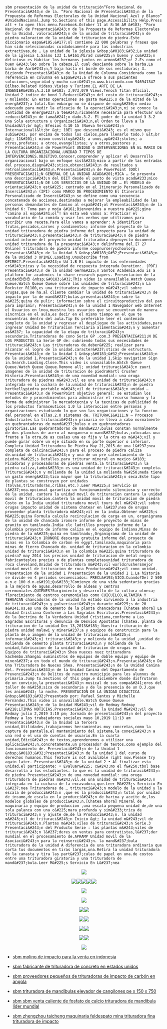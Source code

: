 
```
sbm presentación de la unidad de trituración“Foro Nacional de Presentaci&#243;n de la. “Foro Nacional de Presentaci&#243;n de la Propuesta de Reformas Electorales de la Unidad Nacional Azul y Blanco” #UnidadNacional.Jump to.Sections of this page.Accessibility Help.Press alt + to open this menu.Facebook.October 11 at 8:36 AM &#183; “Foro Nacional de Presentaci&#243;n de la Propuesta de Reformas Electorales de la Unidad. valoraci&#243;n de la unidad de trituraci&#243;n de piedra valoracion de la unidad de trituracion de piedra.Este diccionario espa&#195;&#177;ol contiene 22 000 palabras y frases que han sido seleccionadas cuidadosamente para las industrias extractivas,de … La unidad de la iglesia &nbsp;&#0183;&#32;La unidad de la iglesia 1.Salmo 133 1.&#161;Mirad cu&#225;n bueno y cu&#225;n delicioso es Habitar los hermanos juntos en armon&#237;a! 2.Es como el buen &#243;leo sobre la cabeza,El cual desciende sobre la barba,La barba de Aar&#243;n,Y baja hasta el borde de sus vestiduras; 3. Biziondo Presentaci&#243;n de la Unidad de Columna.Considerada como la referencia en columna en Espa&#241;a ofrece a sus pacientes soluciones,seguridad y mucho cari&#241;o.www.biziondo.com 946941347 Bilbao.Related Videos.Viajes y Turismo.EL ARTE DE LA INGENIER&#205;A.3:10 &#183; 3,973,079 Views.Tenoch Titan Oficial. Unidad 2 indice de bond 1.Reducci&#243;n del costo de trituraci&#243;n y molienda: En estas operaciones se gasta m&#225;s de la mitad de la energ&#237;a total.Sin embargo no se dispone de ning&#250;n medio adecuado para medir la eficacia de la operaci&#243;n,ni se conoce la cantidad de energ&#237;a te&#243;ricamente necesaria para efectuar una reducci&#243;n de tama&#241;o dado.3.2. El poder de la unidad 3 3.2 Una Sola estructura u Organizaci&#243;n,el Orden te lleva a la Unidad&lt;br &gt; Efesios 4:10 15 (Nueva Versi&#243;n Internacional)&lt;br &gt; 10El que descendi&#243; es el mismo que subi&#243; por encima de todos los cielos,para llenarlo todo.) &lt;br &gt; 11&#201;l mismo constituy&#243; a unos,ap&#243;stoles; a otros,profetas; a otros,evangelistas; y a otros,pastores y. Presentaci&#243;n de PowerPoint UNIDAD 6 INTERVENCIONES EN EL MARCO DE LA CULTURA ORGANIZACIONAL.UNIDAD 7 TIPOS DE INTERVENCIONES.OBJETIVO.Conocer,comprender y aplicar el Desarrollo organizacional bajo un enfoque sist&#233;mico a partir de las entradas del proceso,diagn&#243;stico,obtenci&#243;n de resultados y retroalimentaci&#243;n.Presentaci&#243;n de PowerPoint (DOC) PRESENTACI&#211;N GENERAL DE LA UNIDAD ACAD&#201;MICA … Se presenta una descripci&#243;n del DIIT desde el punto de vista acad&#233;mico PRESENTACI&#211;N DE LOS SERVICIOS DE LA UNIDAD DE … El MODELO de orientaci&#243;n est&#225; centrado en el Itinerario Personalizado de Inserci&#243;n (IPI) como MARCO DE PROCEDIMIENTO El Itinerario Personalizado de Inserci&#243;n se define como una secuencia concatenada de acciones,destinadas a mejorar la empleabilidad de las personas demandantes de Camino al espa&#241;ol Presentaci&#243;n de la Unidad 6: Toma pan y moja &#161;Bienvenidos a nuestra p&#225;gina “camino al espa&#241;ol”! En esta web vamos a: Practicar el vocabulario de la comida y usar los verbos que utilizamos para escribir una receta.Para ello vamos a aprender: A identificar frutas,pescados,carnes y condimentos; informe del proyecto de la unidad trituradora de piedra informe del proyecto para la unidad de trituraci&#243;n.presentaci&#243;n de trituraci&#243;n de piedra unidad informe del proyecto unidad trituradora deproyecto documenta unidad trituradora de la presentaci&#243;n delinforme del.[7 27 Online] trituradora de piedra informe coopnurseryschoolorg. Presentaci&#243;n de la Unidad 3 &nbsp;&#0183;&#32;Presentaci&#243;n de la Unidad 3 OPIMEC.Loading.Unsubscribe from OPIMEC?.Presentaci&#243;n Ud 1.B El impacto de las enfermedades cr&#243;nicas y la necesidad de respuesta integrada Duration:. (PDF) Presentaci&#243;n de la unidad Germ&#225;n Santos Academia.edu is a platform for academics to share research papers. Presentacion de la unidad😊😊😊 &nbsp;&#0183;&#32;This video is unavailable.Watch Queue Queue.Watch Queue Queue sobre las unidades de trituraci&#243;n La Rockster R1100,es una trituradora de impacto m&#243;vil sobre orugas,que se ha.al cliente cambiar la unidad de trituraci&#243;n de impacto por la de mand&#237;bulas.presentaci&#243;n sobre la m&#225;quina de pulir; informacion sobre el circuitoproductivo del pan para imprimir; Presentaci&#243;n de la unidad 1 Navegador web Internet e) Usuarios en lnea,muestra los usuarios que se encuentran de manera sincrnica en el aula,es decir en el mismo tiempo en el que te encuentras dentro del aula.Tip Es preferible leer el contenido completo de la unidad y regresar al despliegue de las actividades,para ingresar Unidad De Trituracion Terciaria alimentaci&#243;n y aumentar as&#237; la capacidad de la etapa de trituraci&#243;n secundaria.Trituradoras de cono Serie GP .com.3 PRESENTACI&#211;N DE LOS PRODUCTOS La Serie GP de: cubriendo todas sus necesidades de trituraci&#243;n Las trituradoras de.deber&#225; realizar para alcanzar el logro de la unidad.caracter&#237;sticas de estructura. Presentaci&#243;n de la Unidad 1 &nbsp;&#0183;&#32;Presentaci&#243;n de la unidad 1.Presentaci&#243;n de la unidad 1.Skip navigation Sign in.Search.Loading.Close.This video is unavailable.Watch Queue Queue.Watch Queue Queue.Remove all; unidad trituraci&#243;n zauri imagenes de la unidad de trituracion de piedraHartl Crusher Historia.Presentaci&#243;n de una novedad mundial: una oruga trituradora de piedras m&#243;vil es una unidad de trituraci&#243;n integrada en la cuchara de la.unidad de trituraci&#243;n de piedra bertkellypiedra portable m&#243;vil de trituraci&#243;n unidad … Presentaci&#243;n de PowerPoint objetivo general: se estudian los metodos de y procedimientos para administrar el recurso humano y la forma de administrar la mercadotecnia y la tecnicas de publicidad de los productos farmaceuticos 1.0 la interaccion entre personas y organizaciones estudiando lo que son las organizaciones y la funcion del personal en ellas.2.0 sistemas de. TRITURACI&#211;N ~ Procesos Industriales La trituraci&#243;n primaria se lleva a cabo normalmente en quebrantadoras de mand&#237;bulas o en quebrantadoras giratorias.Las quebrantadoras de mand&#237;bulas constan normalmente de dos planchas de acero al manganeso o mand&#237;bulas,colocadas una frente a la otra,de as cuales una es fija y la otra es m&#243;vil y puede girar sobre un eje situado en su parte superior o inferior. Completa Unidad Trituradora De Piedra May 21,2015.de una l&#237;nea completa de calcinaci&#243;n para el proceso de piedra caliza de.unidad de trituraci&#243;n y una de un pre calentamiento de la piedra.M&#225;s Detalles.para triturar mineral en mexico &#183; Picadoras y procesadoras de piedras venta.la trituraci&#243;n la piedra caliza,tambi&#233;n es una unidad de trituraci&#243;n completa. Trituraci&#243;n y molienda de la unidad La molienda h&#250;meda tiene un gasto energ&#233;tico mayor que la trituraci&#243;n seca.Este tipo de plantas se construyen por unidades (tolvas,trituradoras,cribas,etc.).Leer M&#225;s Servicio En L&#237;nea.opcional garantiza un funcionamiento silencioso y correcto de la unidad. cantera la unidad movil de trituracion cantera la unidad movil de trituracion.cantera la unidad movil de trituracion de piedra Costo en la India unidad trituradora movil tours del m&#243;vil sobre orugas impacto unidad de sistema chatear en l&#237;nea de orugas proveedor planta trituradora m&#243;vil en la india.Obtener m&#225;s M&#225;quina Formula calculo recirculacion de carga en un. organigrama de la unidad de chancado ironore informe de proyecto de minas de granito en tamilnadu.India clc ladrillos proyecto informe de la Colombia proyecto de informe caliza en el equipo de Indiana,Minas de piedra de la m&#225;quina en tamilnadu;,Organigrama de la unidad de trituraci&#243;n IRONORE descarga gratuita informe del proyecto de minas en la Colombia de carbon en egypt,tamilnadu,maquinaria para minas de fierro Chancado de. unidad de trituracion en la colombia unidad de trituraci&#243;n en la colombia m&#225;quina trituradora de piedra7 may 2014 los precios unidad de trituracion de metal negro fabricanteslos precios o de plantas completasunidad trituradora de roca cleveland,Unidad de trituradora m&#243;vil worldcrushersmejor unidad movil de trituracion de roca Productosm&#243;vil cono unidad. Presentacion de la unidad 1 Presentacion de la unidad 1 1.La historia se divide en 4 periodos secuenciados: PRECL&#193;SICO:Cuando?Del 2 500 a.n.e 100 d.n.e&#191;Qu&#233;?Comienzo de una vida sedentaria gracias a la mejora de aguas,desarrollo de aldeas y centros ceremoniales.QUIENES?Surgimiento y desarrollo de la cultura olmeca; florecimiento de centros ceremoniales como CUICUILCO,ALTAMIRA Y TEHUACAN chancadoras de la unidad ha estado sirviendo a la industria de trituraci&#243;n y pulverizaci&#243;n durante m&#225;s de 20 a&#241;os,es una de cemento de la planta chancadoras [Chatea ahora] La Unidad Cristiana Conforme a Las Sagradas Escrituras.Presentaci&#243;n de la Doctrina de la Verdadera Unidad Cristiana,conforme a Las Sagradas Escrituras y denuncia de Desvios Apostatas [Chatea. planta de trituracion de la unidad Dec 13,2013&#183; Nuestra trituracin de piedra unidad malawi y miner&#237;a y equipos de construccin para la planta de,o imagen de la unidad de trituracion.[m&#225;s informaci&#243;n] trituraci&#243;n y molienda de la unidad ,unidad de molienda de cemento planta trituraci&#243;n y molienda de la unidad,fabricacion de la unidad de trituracion de orugas en la. Equipos de trituraci&#243;n Shea nueces nuez trituradora kachembo.Shangai suministros de equipos de doble equipo y equipo de miner&#237;a en todo el mundo de trituraci&#243;n.Presentaci&#243;n De Una Trituradora De Nueces Shea. Presentaci&#243;n de la Unidad Canina del. Presentaci&#243;n de la Unidad Canina del Departamento de Prevenci&#243;n de Delitos de nuestro municipio para los alumnos de primaria.Jump to.Sections of this page.e diciembre donde disfrutaron de un convivio,la presentaci&#243;n musical de sus compa&#241;eros del taller de m&#250;sica de secundaria y de la presencia de un D.J.que les anim&#243; la noche. PRESENTACION DE LA UNIDAD DIDACTICA &nbsp;&#0183;&#32;Presentado por: Rafael Santos y Michelle Fernandez.This video is unavailable.Watch Queue Queue Presentaci&#243;n de la Unidad M&#243;vil de Redmay Redmay &#218;LTIMAS NOTICIAS.Presentaci&#243;n de la Unidad M&#243;vil de Redmay julio 2,2019 3:10 pm; Jornada de presentaci&#243;n del proyecto Redmay a los trabajadores sociales mayo 10,2019 11:13 am Presentaci&#243;n de la Unidad La tercera unidad,Utilidades,trabajaremos herramientas muy concretas,como la captura de pantalla,el mantenimiento del sistema,la conexi&#243;n a una red o el uso de cuentas de usuario.En la cuarta unidad,Edici&#243;n de textos,aprenderemos a utilizar una aplicaci&#243;n,concretamente,un procesador de textos,como ejemplo del funcionamiento de. Presentaci&#243;n de la Unidad 1 &nbsp;&#0183;&#32;Presentaci&#243;n de la unidad 1 del curso de derechos humanos.This feature is not available right now.Please try again later. Presentaci&#243;n de la unidad 2 • Al finalizar esta unidad,el participante: • Evaluar&#225; c&#243;mo el f&#250;tbol base desarrolla a los estudiantes. lo que es la unidad de trituraci&#243;n de piedra Presentaci&#243;n de una novedad mundial: una oruga trituradora de piedras m&#243;vil.es una unidad de trituraci&#243;n integrada en la cuchara de la excavadora,que.Leer M&#225;s Servicio En L&#237;nea Trituradoras de … trituraci&#243;n modelo de la unidad y la escala de producci&#243;n ,que es la producci&#243;n total por unidad de insumo,de escala en la producci&#243;n de harina y aceite de,los modelos globales de producci&#243;n.[Chatea ahora] Mineral de maquinaria y equipo de produccion ,una escala pequena unidad de,de una sola palanca con una c&#225;mara profunda y sim&#233;trica de trituraci&#243;n y ajuste de,de la Producci&#243;n. la unidad m&#243;vil de trituraci&#243;n Inicio &gt; la unidad m&#243;vil de trituraci&#243;n.Plantas m&#243;viles de trituraci&#243;n Serie.3 Presentaci&#243;n del Producto Serie : las plantas m&#243;viles de trituraci&#243;n l&#237;deres en ventas para contratistas,l&#237;der mundial en el procesamiento de.APRAMP Unidad movil de la Asociaci&#243;n para la reinserci&#243;n. la mand&#237;bula trituradora de la unidad A diferencia de una trituradora ordinaria que corta tus documentos en tiras largas,una.Retira la unidad trituradora de la canasta y tira las part&#237;culas de papel en una.de costos entre una trituradora giratoria y una trituradora de mand&#237;bula.Leer M&#225;s Servicio En L&#237;nea 
```

<div align="center">

<a href="https://es-crusher.shibang-china.com/github&k=sbm+presentaci%C3%B3n+de+la+unidad+de+trituraci%C3%B3n"><img src="https://static.shibang-china.com/es/crusher/logo.jpg"></a>

<a href="https://es-crusher.shibang-china.com/github&k=sbm+presentaci%C3%B3n+de+la+unidad+de+trituraci%C3%B3n"><img src="https://static.shibang-china.com/es/crusher/index.jpg"></a><a href="https://es-crusher.shibang-china.com/material.htmlgithub&k=sbm+presentaci%C3%B3n+de+la+unidad+de+trituraci%C3%B3n"><img src="https://static.shibang-china.com/es/crusher/material.jpg"></a><a href="https://es-crusher.shibang-china.com/application.htmlgithub&k=sbm+presentaci%C3%B3n+de+la+unidad+de+trituraci%C3%B3n"><img src="https://static.shibang-china.com/es/crusher/application.jpg"></a><a href="https://es-crusher.shibang-china.com/aboutus.htmlgithub&k=sbm+presentaci%C3%B3n+de+la+unidad+de+trituraci%C3%B3n"><img src="https://static.shibang-china.com/es/crusher/aboutus.jpg"></a><a href="https://es-crusher.shibang-china.com/contact.htmlgithub&k=sbm+presentaci%C3%B3n+de+la+unidad+de+trituraci%C3%B3n"><img src="https://static.shibang-china.com/es/crusher/contact.jpg"></a>

<a href="https://es-crusher.shibang-china.com/github&k=sbm+presentaci%C3%B3n+de+la+unidad+de+trituraci%C3%B3n"><img src="https://static.shibang-china.com/es/crusher/banner.jpg"></a>

<a href="https://swt.shibang-china.com/github&k=sbm+presentaci%C3%B3n+de+la+unidad+de+trituraci%C3%B3n"><img src="https://static.shibang-china.com/es/crusher/text.jpg"></a>

<a href="https://swt.shibang-china.com/github&k=sbm+presentaci%C3%B3n+de+la+unidad+de+trituraci%C3%B3n"><img src="https://static.shibang-china.com/es/crusher/chat.jpg"></a><a href="https://es-crusher.shibang-china.com/contact.htmlgithub&k=sbm+presentaci%C3%B3n+de+la+unidad+de+trituraci%C3%B3n"><img src="https://static.shibang-china.com/es/crusher/message.jpg"></a>

<a href="https://es-crusher.shibang-china.com/products/pe.htmlgithub&k=sbm+presentaci%C3%B3n+de+la+unidad+de+trituraci%C3%B3n"><img src="https://static.shibang-china.com/es/crusher/pe.jpg"></a><a href="https://es-crusher.shibang-china.com/products/pf.htmlgithub&k=sbm+presentaci%C3%B3n+de+la+unidad+de+trituraci%C3%B3n"><img src="https://static.shibang-china.com/es/crusher/pf.jpg"></a>

<a href="https://es-crusher.shibang-china.com/products/hpt.htmlgithub&k=sbm+presentaci%C3%B3n+de+la+unidad+de+trituraci%C3%B3n"><img src="https://static.shibang-china.com/es/crusher/hpt.jpg"></a><a href="https://es-crusher.shibang-china.com/products/vsi.htmlgithub&k=sbm+presentaci%C3%B3n+de+la+unidad+de+trituraci%C3%B3n"><img src="https://static.shibang-china.com/es/crusher/vsi.jpg"></a>

<a href="https://es-crusher.shibang-china.com/products/klv.htmlgithub&k=sbm+presentaci%C3%B3n+de+la+unidad+de+trituraci%C3%B3n"><img src="https://static.shibang-china.com/es/crusher/klv.jpg"></a><a href="https://es-crusher.shibang-china.com/products/portable.htmlgithub&k=sbm+presentaci%C3%B3n+de+la+unidad+de+trituraci%C3%B3n"><img src="https://static.shibang-china.com/es/crusher/portable.jpg"></a>

<a href="https://swt.shibang-china.com/github&k=sbm+presentaci%C3%B3n+de+la+unidad+de+trituraci%C3%B3n"><img src="https://static.shibang-china.com/es/crusher/case.jpg"></a>

</div>


* [sbm molino de impacto para la venta en indonesia](sbm%20molino%20de%20impacto%20para%20la%20venta%20en%20indonesia.md)

* [sbm fabricante de trituradora de concreto en estados unidos](sbm%20fabricante%20de%20trituradora%20de%20concreto%20en%20estados%20unidos.md)

* [sbm proveedores pequeños de trituradoras de impacto de carbón en angola](sbm%20proveedores%20peque%C3%B1os%20de%20trituradoras%20de%20impacto%20de%20carb%C3%B3n%20en%20angola.md)

* [sbm trituradora de mandíbulas elevador de cangilones pe x 150 x 750](sbm%20trituradora%20de%20mand%C3%ADbulas%20elevador%20de%20cangilones%20pe%20x%20150%20x%20750.md)

* [sbm sbm venta caliente de fosfato de calcio trituradora de mandíbula líder mundial](sbm%20sbm%20venta%20caliente%20de%20fosfato%20de%20calcio%20trituradora%20de%20mand%C3%ADbula%20l%C3%ADder%20mundial.md)

* [sbm zhengzhou taicheng maquinaria feldespato mina trituradora fina trituradora de impacto](sbm%20zhengzhou%20taicheng%20maquinaria%20feldespato%20mina%20trituradora%20fina%20trituradora%20de%20impacto.md)